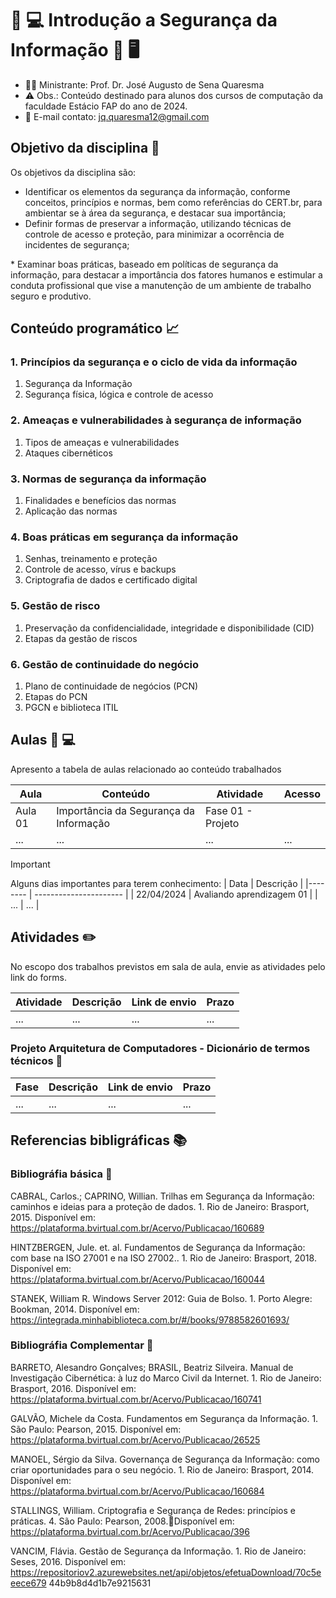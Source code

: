 # 🔑 💻  Introdução a Segurança da Informação 🔐 🖥️   #
* 👨‍🏫 Ministrante: Prof. Dr. José Augusto de Sena Quaresma
* ⚠️ Obs.: Conteúdo destinado para alunos dos cursos de computação da faculdade Estácio FAP do ano de 2024.
* 📧 E-mail contato: jq.quaresma12@gmail.com
  
## Objetivo da disciplina 🎯 ##
Os objetivos da disciplina são: 

* Identificar os elementos da segurança da informação, conforme conceitos, princípios e normas, bem como referências do CERT.br, para ambientar ­se à área da segurança, e destacar sua importância; 
­
* Definir formas de preservar a informação, utilizando técnicas de controle de acesso e proteção, para minimizar a ocorrência de incidentes de segurança; 

­* Examinar boas práticas, baseado em políticas de segurança da informação, para destacar a importância dos fatores humanos e estimular a conduta profissional que vise a manutenção de um ambiente de trabalho seguro e produtivo. 


## Conteúdo programático  :chart_with_upwards_trend: ##

### 1. Princípios da segurança e o ciclo de vida da informação ###
1. Segurança da Informação
2. Segurança física, lógica e controle de acesso 

### 2. Ameaças e vulnerabilidades à segurança de informação ###
1. Tipos de ameaças e vulnerabilidades
2. Ataques cibernéticos 

### 3. Normas de segurança da informação ###
1. Finalidades e benefícios das normas 
2. Aplicação das normas

### 4. Boas práticas em segurança da informação ###
1. Senhas, treinamento e proteção
2. Controle de acesso, vírus e backups
3. Criptografia de dados e certificado digital 

### 5. Gestão de risco ###
1. Preservação da confidencialidade, integridade e disponibilidade (CID)
2. Etapas da gestão de riscos
   
### 6. Gestão de continuidade do negócio ### 
1. Plano de continuidade de negócios (PCN)
2. Etapas do PCN
3. PGCN e biblioteca ITIL


## Aulas :microphone: :computer: ##

Apresento a tabela de aulas relacionado ao conteúdo trabalhados

| Aula    | Conteúdo              | Atividade         | Acesso      |
|-------- | ----------------------|------------------ | ----------- 
| Aula 01 | Importância da Segurança da Informação    |  Fase 01 - Projeto |  | 
| ... |...   | ... | ... |




> [!IMPORTANT]  
> Alguns dias importantes para terem conhecimento:
> | Data       | Descrição                     | 
> |--------    | ----------------------        |
> | 22/04/2024 | Avaliando aprendizagem  01    |
> | ...        | ...                           |




## Atividades :pencil2: ##

No escopo dos trabalhos previstos em sala de aula, envie as atividades pelo link do forms.


| Atividade | Descrição | Link de envio | Prazo |
|---------- | ----------|-------------- | ----- |
| ... | ...  | ... | ... |



### Projeto Arquitetura de Computadores - Dicionário de termos técnicos :pushpin: ###


| Fase | Descrição | Link de envio | Prazo |
|---------- | ----------|-------------- | ----- |
|... | ... |... | ... |




## Referencias bibligráficas :books: ## 

### Bibliográfia básica :book: ###

CABRAL, Carlos.; CAPRINO, Willian. Trilhas em Segurança da Informação: caminhos e ideias para a proteção de dados. 1. Rio de Janeiro: Brasport, 2015. Disponível em: https://plataforma.bvirtual.com.br/Acervo/Publicacao/160689
 
HINTZBERGEN, Jule. et. al. Fundamentos de Segurança da Informação: com base na ISO 27001 e na ISO 27002.. 1. Rio de Janeiro: Brasport, 2018. Disponível em: https://plataforma.bvirtual.com.br/Acervo/Publicacao/160044 

STANEK, William R. Windows Server 2012: Guia de Bolso. 1. Porto Alegre: Bookman, 2014. Disponível em: https://integrada.minhabiblioteca.com.br/#/books/9788582601693/ 


### Bibliográfia Complementar :book: ###

BARRETO, Alesandro Gonçalves; BRASIL, Beatriz Silveira. Manual de Investigação Cibernética: à luz do Marco Civil da Internet. 1. Rio de Janeiro: Brasport, 2016. Disponível em: https://plataforma.bvirtual.com.br/Acervo/Publicacao/160741 

GALVÃO, Michele da Costa. Fundamentos em Segurança da Informação. 1. São Paulo: Pearson, 2015. Disponível em: https://plataforma.bvirtual.com.br/Acervo/Publicacao/26525 

MANOEL, Sérgio da Silva. Governança de Segurança da Informação: como criar oportunidades para o seu negócio. 1. Rio de Janeiro: Brasport, 2014. Disponível em: https://plataforma.bvirtual.com.br/Acervo/Publicacao/160684 

STALLINGS, William. Criptografia e Segurança de Redes: princípios e práticas. 4. São Paulo: Pearson, 2008.Disponível em: https://plataforma.bvirtual.com.br/Acervo/Publicacao/396 

VANCIM, Flávia. Gestão de Segurança da Informação. 1. Rio de Janeiro: Seses, 2016. Disponível em: https://repositoriov2.azurewebsites.net/api/objetos/efetuaDownload/70c5eeec­e679­ 44b9­b8d4­d1b7e9215631  

